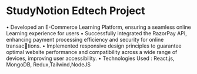 # StudyNotion Edtech Project
• Developed an E-Commerce Learning Platform, ensuring a seamless online Learning experience for users
• Successfully integrated the RazorPay API, enhancing payment processing efficiency and security for online transactions.
• Implemented responsive design principles to guarantee optimal website performance and compatibility across a wide
range of devices, improving user accessibility.
• Technologies Used : React.js, MongoDB, Redux,Tailwind,NodeJS
